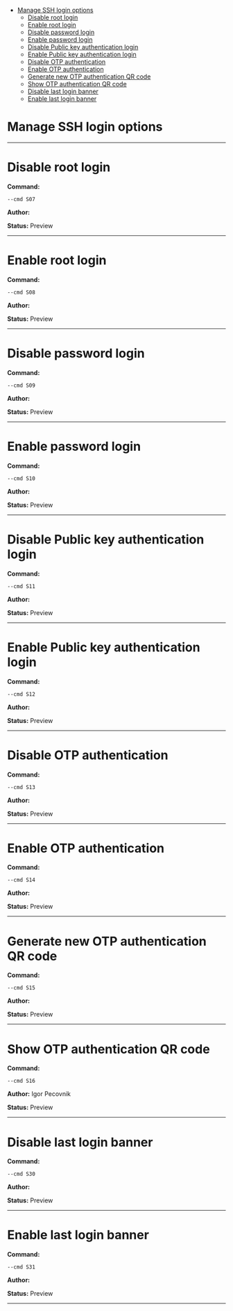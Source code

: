 - [Manage SSH login options](#ssh)
  - [Disable root login](#s07)
  - [Enable root login](#s08)
  - [Disable password login](#s09)
  - [Enable password login](#s10)
  - [Disable Public key authentication login](#s11)
  - [Enable Public key authentication login](#s12)
  - [Disable OTP authentication](#s13)
  - [Enable OTP authentication](#s14)
  - [Generate new OTP authentication QR code](#s15)
  - [Show OTP authentication QR code](#s16)
  - [Disable last login banner](#s30)
  - [Enable last login banner](#s31)

<a id="ssh" style="display:none;"></a>
# Manage SSH login options


***

<a id="s07" style="display:none;"></a>
# Disable root login
**Command:** 
~~~
--cmd S07
~~~

**Author:** 

**Status:** Preview



***

<a id="s08" style="display:none;"></a>
# Enable root login
**Command:** 
~~~
--cmd S08
~~~

**Author:** 

**Status:** Preview



***

<a id="s09" style="display:none;"></a>
# Disable password login
**Command:** 
~~~
--cmd S09
~~~

**Author:** 

**Status:** Preview



***

<a id="s10" style="display:none;"></a>
# Enable password login
**Command:** 
~~~
--cmd S10
~~~

**Author:** 

**Status:** Preview



***

<a id="s11" style="display:none;"></a>
# Disable Public key authentication login
**Command:** 
~~~
--cmd S11
~~~

**Author:** 

**Status:** Preview



***

<a id="s12" style="display:none;"></a>
# Enable Public key authentication login
**Command:** 
~~~
--cmd S12
~~~

**Author:** 

**Status:** Preview



***

<a id="s13" style="display:none;"></a>
# Disable OTP authentication
**Command:** 
~~~
--cmd S13
~~~

**Author:** 

**Status:** Preview



***

<a id="s14" style="display:none;"></a>
# Enable OTP authentication
**Command:** 
~~~
--cmd S14
~~~

**Author:** 

**Status:** Preview



***

<a id="s15" style="display:none;"></a>
# Generate new OTP authentication QR code
**Command:** 
~~~
--cmd S15
~~~

**Author:** 

**Status:** Preview



***

<a id="s16" style="display:none;"></a>
# Show OTP authentication QR code
**Command:** 
~~~
--cmd S16
~~~

**Author:** Igor Pecovnik

**Status:** Preview



***

<a id="s30" style="display:none;"></a>
# Disable last login banner
**Command:** 
~~~
--cmd S30
~~~

**Author:** 

**Status:** Preview



***

<a id="s31" style="display:none;"></a>
# Enable last login banner
**Command:** 
~~~
--cmd S31
~~~

**Author:** 

**Status:** Preview



***

